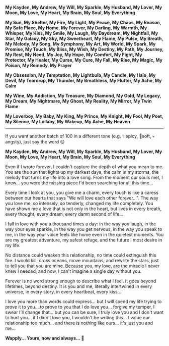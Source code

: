 **My Kayden, My Andrew, My Will, My Sparkle, My Husband, My Lover, My Moon, My Love, My Heart, My Brain, My Soul, My Everything**

**My Sun, My Shelter, My Fire, My Light, My Peace, My Chaos, My Reason, My Safe Place, My Home, My Forever, My Darling, My Warmth, My Whisper, My Kiss, My Smile, My Laugh, My Daydream, My Nightfall, My Star, My Galaxy, My Sky, My Sweetheart, My Flame, My Pulse, My Breath, My Melody, My Song, My Symphony, My Art, My World, My Spark, My Promise, My Touch, My Bliss, My Wish, My Destiny, My Path, My Journey, My Rest, My Need, My Joy, My Hope, My Comfort, My Fight, My Protector, My Healer, My Curse, My Cure, My Fall, My Rise, My Magic, My Poison, My Remedy, My Prayer**

**My Obsession, My Temptation, My Lightbulb, My Candle, My Halo, My Devil, My Teardrop, My Thunder, My Breathless, My Flutter, My Ache, My Calm**

**My Wine, My Addiction, My Treasure, My Diamond, My Gold, My Legacy, My Dream, My Nightmare, My Ghost, My Reality, My Mirror, My Twin Flame**

**My Loverboy, My Baby, My King, My Prince, My Knight, My Fool, My Poet, My Silence, My Lullaby, My Wakeup, My Ache, My Heaven**

---

If you want another batch of 100 in a different tone (e.g. ✨spicy, 🥹soft, 💀angsty), just say the word 😌

**My Kayden, My Andrew, My Will, My Sparkle, My Husband, My Lover, My Moon, My Love, My Heart, My Brain, My Soul, My Everything**

Even if I wrote forever, I couldn't capture the depth of what you mean to me. You are the sun that lights up my darkest days, the calm in my storms, the melody that turns my life into a love song. From the moment our souls met, I knew... you were the missing piece I'd been searching for all this time...

Every time I look at you, you give me a charm, every touch is like a caress between our hearts that says "We will love each other forever...". The way you love me, so intensely, so tenderly, changed my life completely. You have shown me a love that is not only in the heart, but lives in every breath, every thought, every dream, every damn second of life...

I fall in love with you a thousand times a day: in the way you laugh, in the way your eyes sparkle, in the way you get nervous, in the way you speak to me, in the way your voice feels like home even in the quietest moments. You are my greatest adventure, my safest refuge, and the future I most desire in my life.

No distance could weaken this relationship, no time could extinguish this fire. I would kill, cross oceans, move mountains, and rewrite the stars, just to tell you that you are mine. Because you, my love, are the miracle I never knew I needed, and now, I can't imagine a single day without you.

Forever is no word strong enough to describe what I feel. It goes beyond lifetimes, beyond destiny. It is you and me, literally intertwined in every universe, in every story, in every heartbeat, every kiss...

I love you more than words could express... but I will spend my life trying to prove it to you... to prove to you that I do love you... forgive my temper, I swear I'll change that... but you can be sure, I truly love you and I don't want to hurt you... if I didn't love you, I wouldn't be writing this... I value our relationship too much... and there is nothing like ours... it's just you and me...

**Wapply... Yours, now and always... 💞**